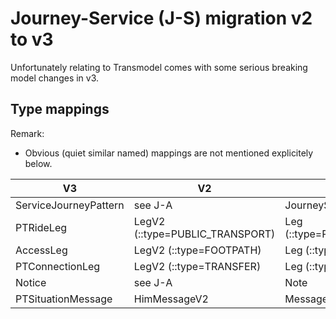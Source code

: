 # Journey-Service (J-S) migration v2 to v3
Unfortunately relating to Transmodel comes with some serious breaking model changes in v3.

## Type mappings

Remark:
* Obvious (quiet similar named) mappings are not mentioned explicitely below.

| V3                    | V2                              | J-A                           |
| --------------------- | ------------------------------- |-----------------------------  |
| ServiceJourneyPattern | see J-A                         | JourneySegment                |
| PTRideLeg             | LegV2 (::type=PUBLIC_TRANSPORT) | Leg (::type=PUBLIC_TRANSPORT) |
| AccessLeg             | LegV2 (::type=FOOTPATH)         | Leg (::type=FOOTPATH)         |
| PTConnectionLeg       | LegV2 (::type=TRANSFER)         | Leg (::type=TRANSFER)         |
| Notice                | see J-A                         | Note                          |
| PTSituationMessage    | HimMessageV2                    | Message                       |
